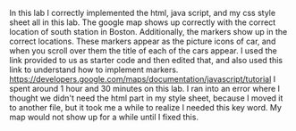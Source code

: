 
In this lab I correctly implemented the html, java script, and my css style sheet all in this lab. 
The google map shows up correctly with the correct location of south station in Boston. Additionally, 
the markers show up in the correct locations. These markers appear as the picture icons of car, and
when you scroll over them the title of each of the cars appear. 
I used the link provided to us as starter code and then edited that, and also used this link to understand how to implement markers. 
https://developers.google.com/maps/documentation/javascript/tutorial
I spent around 1 hour and 30 minutes on this lab. I ran into an error where I thought
we didn't need the html part in my style sheet, because I moved it to another file, but it took me
a while to realize I needed this key word. My map would not show up for a while until I fixed this. 